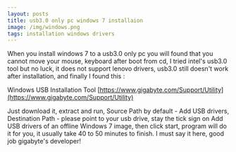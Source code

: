 ```yaml
---
layout: posts
title: usb3.0 only pc windows 7 installaion
image: /img/windows.png
tags: installation windows drivers
---
```


When you install windows 7 to a usb3.0 only pc you will found that you cannot move your mouse, keyboard after boot from cd, I tried intel's usb3.0 tool but no luck, it does not support lenovo drivers, usb3.0 still doesn't work after installation, and finally I found this :

Windows USB Installation Tool
[https://www.gigabyte.com/Support/Utility](https://www.gigabyte.com/Support/Utility)

Just download it, extract and run, Source Path by default - Add USB drivers, Destination Path - please point to your usb drive, stay the tick sign on Add USB drivers of an offline Windows 7 image, then click start, program will do it for you, it usually take 40 to 50 minutes to finish. I must say it here, good job gigabyte's developer!
